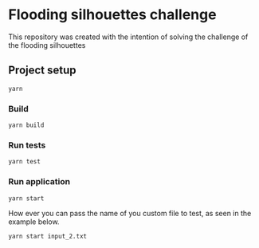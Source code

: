 # Flooding silhouettes challenge

This repository was created with the intention of solving the challenge of the flooding silhouettes

## Project setup
```
yarn
```

### Build
```
yarn build
```

### Run tests
```
yarn test
```
### Run application
```
yarn start
```
How ever you can pass  the name of you custom file to test, as seen in the example below.
```
yarn start input_2.txt
```